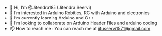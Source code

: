 - 👋 Hi, I’m @Jitendra185 (Jitendra Seervi)
- 👀 I’m interested in Arduino Robitics, RC with Arduino and electronics
- 🌱 I’m currently learning Arduino and C++
- 💞️ I’m looking to collaborate on Arduino Header Files and arduino coding 
- 📫 How to reach me : You can reach me at jituseervi1571@gmail.com 

<!---
Jitendra185/Jitendra185 is a ✨ special ✨ repository because its `README.md` (this file) appears on your GitHub profile.
You can click the Preview link to take a look at your changes.
--->
